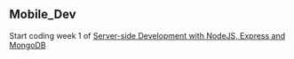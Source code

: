 ## Mobile_Dev

Start coding week 1 of [Server-side Development with NodeJS, Express and MongoDB](https://www.coursera.org/learn/server-side-nodejs) 
